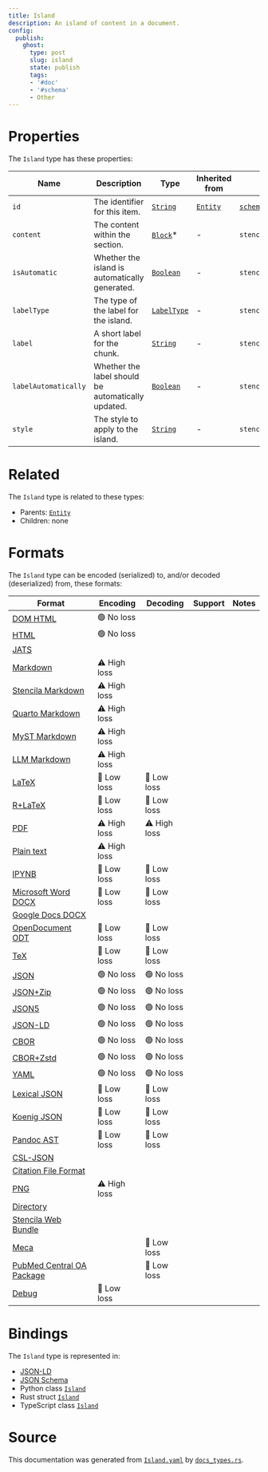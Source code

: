 ```yaml
---
title: Island
description: An island of content in a document.
config:
  publish:
    ghost:
      type: post
      slug: island
      state: publish
      tags:
      - '#doc'
      - '#schema'
      - Other
---
```


# Properties

The `Island` type has these properties:

| Name                 | Description                                        | Type                                                                      | Inherited from                                                     | `JSON-LD @id`                        | Aliases                                      |
| -------------------- | -------------------------------------------------- | ------------------------------------------------------------------------- | ------------------------------------------------------------------ | ------------------------------------ | -------------------------------------------- |
| `id`                 | The identifier for this item.                      | [`String`](https://stencila.ghost.io/docs/reference/schema/string)        | [`Entity`](https://stencila.ghost.io/docs/reference/schema/entity) | [`schema:id`](https://schema.org/id) | -                                            |
| `content`            | The content within the section.                    | [`Block`](https://stencila.ghost.io/docs/reference/schema/block)*         | -                                                                  | `stencila:content`                   | -                                            |
| `isAutomatic`        | Whether the island is automatically generated.     | [`Boolean`](https://stencila.ghost.io/docs/reference/schema/boolean)      | -                                                                  | `stencila:isAutomatic`               | `is-automatic`, `is_automatic`               |
| `labelType`          | The type of the label for the island.              | [`LabelType`](https://stencila.ghost.io/docs/reference/schema/label-type) | -                                                                  | `stencila:labelType`                 | `label-type`, `label_type`                   |
| `label`              | A short label for the chunk.                       | [`String`](https://stencila.ghost.io/docs/reference/schema/string)        | -                                                                  | `stencila:label`                     | -                                            |
| `labelAutomatically` | Whether the label should be automatically updated. | [`Boolean`](https://stencila.ghost.io/docs/reference/schema/boolean)      | -                                                                  | `stencila:labelAutomatically`        | `label-automatically`, `label_automatically` |
| `style`              | The style to apply to the island.                  | [`String`](https://stencila.ghost.io/docs/reference/schema/string)        | -                                                                  | `stencila:style`                     | -                                            |

# Related

The `Island` type is related to these types:

- Parents: [`Entity`](https://stencila.ghost.io/docs/reference/schema/entity)
- Children: none

# Formats

The `Island` type can be encoded (serialized) to, and/or decoded (deserialized) from, these formats:

| Format                                                                              | Encoding     | Decoding     | Support | Notes |
| ----------------------------------------------------------------------------------- | ------------ | ------------ | ------- | ----- |
| [DOM HTML](https://stencila.ghost.io/docs/reference/formats/dom.html)               | 🟢 No loss    |              |         |
| [HTML](https://stencila.ghost.io/docs/reference/formats/html)                       | 🟢 No loss    |              |         |
| [JATS](https://stencila.ghost.io/docs/reference/formats/jats)                       |              |              |         |
| [Markdown](https://stencila.ghost.io/docs/reference/formats/md)                     | ⚠️ High loss |              |         |
| [Stencila Markdown](https://stencila.ghost.io/docs/reference/formats/smd)           | ⚠️ High loss |              |         |
| [Quarto Markdown](https://stencila.ghost.io/docs/reference/formats/qmd)             | ⚠️ High loss |              |         |
| [MyST Markdown](https://stencila.ghost.io/docs/reference/formats/myst)              | ⚠️ High loss |              |         |
| [LLM Markdown](https://stencila.ghost.io/docs/reference/formats/llmd)               | ⚠️ High loss |              |         |
| [LaTeX](https://stencila.ghost.io/docs/reference/formats/latex)                     | 🔷 Low loss   | 🔷 Low loss   |         |
| [R+LaTeX](https://stencila.ghost.io/docs/reference/formats/rnw)                     | 🔷 Low loss   | 🔷 Low loss   |         |
| [PDF](https://stencila.ghost.io/docs/reference/formats/pdf)                         | ⚠️ High loss | ⚠️ High loss |         |
| [Plain text](https://stencila.ghost.io/docs/reference/formats/text)                 | ⚠️ High loss |              |         |
| [IPYNB](https://stencila.ghost.io/docs/reference/formats/ipynb)                     | 🔷 Low loss   | 🔷 Low loss   |         |
| [Microsoft Word DOCX](https://stencila.ghost.io/docs/reference/formats/docx)        | 🔷 Low loss   | 🔷 Low loss   |         |
| [Google Docs DOCX](https://stencila.ghost.io/docs/reference/formats/gdocx)          |              |              |         |
| [OpenDocument ODT](https://stencila.ghost.io/docs/reference/formats/odt)            | 🔷 Low loss   | 🔷 Low loss   |         |
| [TeX](https://stencila.ghost.io/docs/reference/formats/tex)                         | 🔷 Low loss   | 🔷 Low loss   |         |
| [JSON](https://stencila.ghost.io/docs/reference/formats/json)                       | 🟢 No loss    | 🟢 No loss    |         |
| [JSON+Zip](https://stencila.ghost.io/docs/reference/formats/json.zip)               | 🟢 No loss    | 🟢 No loss    |         |
| [JSON5](https://stencila.ghost.io/docs/reference/formats/json5)                     | 🟢 No loss    | 🟢 No loss    |         |
| [JSON-LD](https://stencila.ghost.io/docs/reference/formats/jsonld)                  | 🟢 No loss    | 🟢 No loss    |         |
| [CBOR](https://stencila.ghost.io/docs/reference/formats/cbor)                       | 🟢 No loss    | 🟢 No loss    |         |
| [CBOR+Zstd](https://stencila.ghost.io/docs/reference/formats/cbor.zstd)             | 🟢 No loss    | 🟢 No loss    |         |
| [YAML](https://stencila.ghost.io/docs/reference/formats/yaml)                       | 🟢 No loss    | 🟢 No loss    |         |
| [Lexical JSON](https://stencila.ghost.io/docs/reference/formats/lexical)            | 🔷 Low loss   | 🔷 Low loss   |         |
| [Koenig JSON](https://stencila.ghost.io/docs/reference/formats/koenig)              | 🔷 Low loss   | 🔷 Low loss   |         |
| [Pandoc AST](https://stencila.ghost.io/docs/reference/formats/pandoc)               | 🔷 Low loss   | 🔷 Low loss   |         |
| [CSL-JSON](https://stencila.ghost.io/docs/reference/formats/csl)                    |              |              |         |
| [Citation File Format](https://stencila.ghost.io/docs/reference/formats/cff)        |              |              |         |
| [PNG](https://stencila.ghost.io/docs/reference/formats/png)                         | ⚠️ High loss |              |         |
| [Directory](https://stencila.ghost.io/docs/reference/formats/directory)             |              |              |         |
| [Stencila Web Bundle](https://stencila.ghost.io/docs/reference/formats/swb)         |              |              |         |
| [Meca](https://stencila.ghost.io/docs/reference/formats/meca)                       |              | 🔷 Low loss   |         |
| [PubMed Central OA Package](https://stencila.ghost.io/docs/reference/formats/pmcoa) |              | 🔷 Low loss   |         |
| [Debug](https://stencila.ghost.io/docs/reference/formats/debug)                     | 🔷 Low loss   |              |         |

# Bindings

The `Island` type is represented in:

- [JSON-LD](https://stencila.org/Island.jsonld)
- [JSON Schema](https://stencila.org/Island.schema.json)
- Python class [`Island`](https://github.com/stencila/stencila/blob/main/python/python/stencila/types/island.py)
- Rust struct [`Island`](https://github.com/stencila/stencila/blob/main/rust/schema/src/types/island.rs)
- TypeScript class [`Island`](https://github.com/stencila/stencila/blob/main/ts/src/types/Island.ts)

# Source

This documentation was generated from [`Island.yaml`](https://github.com/stencila/stencila/blob/main/schema/Island.yaml) by [`docs_types.rs`](https://github.com/stencila/stencila/blob/main/rust/schema-gen/src/docs_types.rs).
